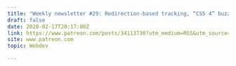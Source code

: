 ```yaml
---
title: "Weekly newsletter #29: Redirection-based tracking, “CSS 4” buzzword, AV1 Image File Format (AVIF), and more"
draft: false
date: 2020-02-17T20:17:00Z
link: https://www.patreon.com/posts/34113730?utm_medium=RSS&utm_source=hune
site: www.patreon.com
topic: Webdev  

---
```

